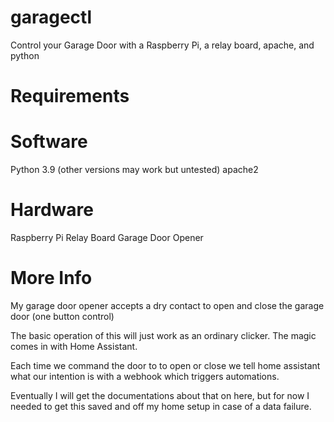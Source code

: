 # garagectl
Control your Garage Door with a Raspberry Pi, a relay board, apache, and python

# Requirements
# Software
Python 3.9 (other versions may work but untested)
apache2

# Hardware
Raspberry Pi
Relay Board
Garage Door Opener

# More Info
My garage door opener accepts a dry contact to open and close the garage door (one button control)

The basic operation of this will just work as an ordinary clicker.  The magic comes in with Home Assistant.

Each time we command the door to to open or close we tell home assistant what our intention is with a webhook which triggers automations.

Eventually I will get the documentations about that on here, but for now I needed to get this saved and off my home setup in case of a data failure.
